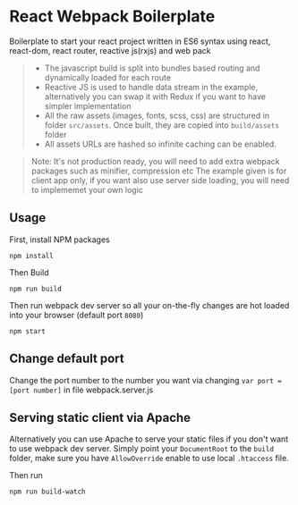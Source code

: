 # React Webpack Boilerplate
Boilerplate to start your react project written in ES6 syntax using react, react-dom, react router, reactive js(rxjs) and web pack

> * The javascript build is split into bundles based routing and dynamically loaded for each route
> * Reactive JS is used to handle data stream in the example, alternatively you can swap it with Redux if you want to have simpler implementation
> * All the raw assets (images, fonts, scss, css) are structured in folder `src/assets`. Once built, they are copied into `build/assets` folder
> * All assets URLs are hashed so infinite caching can be enabled.

> Note: It's not production ready, you will need to add extra webpack packages such as minifier, compression etc
> The example given is for client app only, if you want also use server side loading, you will need to implememet your own logic 

## Usage

First, install NPM packages

```console
npm install
```

Then Build

```console
npm run build
```

Then run webpack dev server so all your on-the-fly changes are hot loaded into your browser (default port `8080`)

```console
npm start
```

## Change default port

Change the port number to the number you want via changing `var port = [port number]` in file webpack.server.js

## Serving static client via Apache

Alternatively you can use Apache to serve your static files if you don't want to use webpack dev server. Simply point your `DocumentRoot` to the `build` folder, make sure you have `AllowOverride` enable to use local `.htaccess` file.

Then run

```console
npm run build-watch
```
